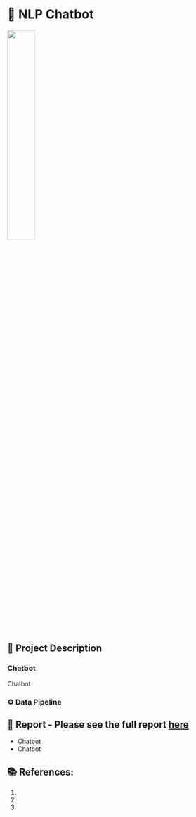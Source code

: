 # 🤖 NLP Chatbot
<img src="https://github.com/rita-s/nlp-chatbot/blob/master/images/bot.jpeg" width="35%">

## 📝 Project Description
### Chatbot
Chatbot

### ⚙️ Data Pipeline

## 💼 Report - Please see the full report <a href="https://github.com/rita-s/" target="_blank">here</a>

* Chatbot
* Chatbot


## 📚 References:
1. 
2. 
3. 

